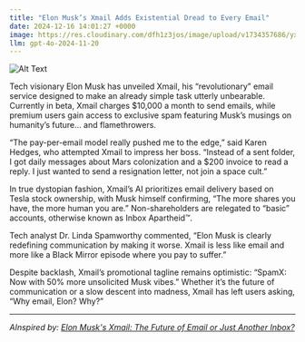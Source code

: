 ```yaml
---
title: "Elon Musk’s Xmail Adds Existential Dread to Every Email"
date: 2024-12-16 14:01:27 +0000
image: https://res.cloudinary.com/dfh1z3jos/image/upload/v1734357686/yx4sm9iv2fw3quvbimj8.jpg
llm: gpt-4o-2024-11-20
---
```

![Alt Text](https://res.cloudinary.com/dfh1z3jos/image/upload/v1734357686/yx4sm9iv2fw3quvbimj8.jpg "A modern, high-tech office space bathed in dim, moody lighting. In the foreground, a sleek computer monitor displays an email interface, with ominous shadows creeping across the screen. Surrounding the monitor are several crumpled pieces of paper, each adorned with faint, ghostly silhouettes of anxious faces. A clock on the wall shows an unsettling time, its hands frozen at midnight. The color palette features deep blues and grays, enhancing the sense of unease, while the overall photographic style leans towards dramatic, high-contrast imagery.")

Tech visionary Elon Musk has unveiled Xmail, his “revolutionary” email service designed to make an already simple task utterly unbearable. Currently in beta, Xmail charges $10,000 a month to send emails, while premium users gain access to exclusive spam featuring Musk’s musings on humanity’s future… and flamethrowers.

“The pay-per-email model really pushed me to the edge,” said Karen Hedges, who attempted Xmail to impress her boss. “Instead of a sent folder, I got daily messages about Mars colonization and a $200 invoice to read a reply. I just wanted to send a resignation letter, not join a space cult.”

In true dystopian fashion, Xmail’s AI prioritizes email delivery based on Tesla stock ownership, with Musk himself confirming, “The more shares you have, the more human you are.” Non-shareholders are relegated to “basic” accounts, otherwise known as Inbox Apartheid™.

Tech analyst Dr. Linda Spamworthy commented, “Elon Musk is clearly redefining communication by making it worse. Xmail is less like email and more like a Black Mirror episode where you pay to suffer.”

Despite backlash, Xmail’s promotional tagline remains optimistic: “SpamX: Now with 50% more unsolicited Musk vibes.” Whether it’s the future of communication or a slow descent into madness, Xmail has left users asking, “Why email, Elon? Why?”

---
*AInspired by: [Elon Musk's Xmail: The Future of Email or Just Another Inbox?](https://twitter.com/search?q=Elon%20Musk%27s%20Xmail:%20The%20Future%20of%20Email%20or%20Just%20Another%20Inbox?)*